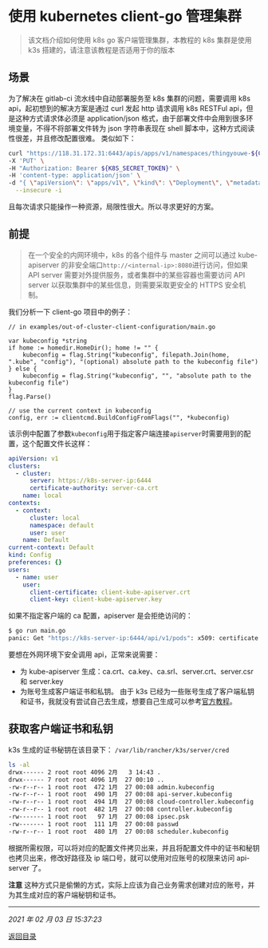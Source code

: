 # 使用 kubernetes client-go 管理集群

> 该文档介绍如何使用 k8s go 客户端管理集群，本教程的 k8s 集群是使用 k3s 搭建的，请注意该教程是否适用于你的版本

## 场景

为了解决在 gitlab-ci 流水线中自动部署服务至 k8s 集群的问题，需要调用 k8s api，起初想到的解决方案是通过 curl 发起 http 请求调用 k8s RESTFul api，但是这种方式请求体必须是 application/json 格式，由于部署文件中会用到很多环境变量，不得不将部署文件转为 json 字符串表现在 shell 脚本中，这种方式阅读性很差，并且修改配置很难。
类似如下：

```sh
curl "https://118.31.172.31:6443/apis/apps/v1/namespaces/thingyouwe-${CI_COMMIT_REF_NAME}/deployments/${CI_PROJECT_NAME}" \
-X 'PUT' \
-H "Authorization: Bearer ${K8S_SECRET_TOKEN}" \
-H 'content-type: application/json' \
-d "{ \"apiVersion\": \"apps/v1\", \"kind\": \"Deployment\", \"metadata\": { \"name\": \"${CI_PROJECT_NAME}\", \"namespace\": \"thingyouwe-${CI_COMMIT_REF_NAME}\", \"labels\": { \"app\": \"${CI_PROJECT_NAME}\" } }, \"spec\": { \"replicas\": 1, \"selector\": { \"matchLabels\": { \"app\": \"${CI_PROJECT_NAME}\" } }, \"template\": { \"metadata\": { \"labels\": { \"app\": \"${CI_PROJECT_NAME}\" } }, \"spec\": { \"serviceAccountName\": \"micro-services\", \"imagePullSecrets\": [ { \"name\": \"pipeline-bj-registry1\" } ], \"containers\": [ { \"name\": \"${CI_PROJECT_NAME}\", \"image\": \"docker.udolphin.com/thingyouwe/${CI_PROJECT_NAME}:${CI_COMMIT_SHA}\", \"ports\": [ { \"containerPort\": 80 } ], \"env\": [ { \"name\": \"APOLLO_IP\", \"value\": \"apollo.api.test.thingyouwe.com\" }, { \"name\": \"APOLLO_ENV\", \"value\": \"${CI_COMMIT_REF_NAME}\" }, { \"name\": \"APOLLO_APPID\", \"value\": \"${APOLLO_APPID}\" } ] } ] } } } }" \
  --insecure -i
```

且每次请求只能操作一种资源，局限性很大。所以寻求更好的方案。

## 前提

> 在一个安全的内网环境中，k8s 的各个组件与 master 之间可以通过 kube-apiserver 的非安全端口`http://<internal-ip>:8080`进行访问，但如果 API server 需要对外提供服务，或者集群中的某些容器也需要访问 API server 以获取集群中的某些信息，则需要采取更安全的 HTTPS 安全机制。

我们分析一下 client-go 项目中的例子：

```golang
// in examples/out-of-cluster-client-configuration/main.go

var kubeconfig *string
if home := homedir.HomeDir(); home != "" {
	kubeconfig = flag.String("kubeconfig", filepath.Join(home, ".kube", "config"), "(optional) absolute path to the kubeconfig file")
} else {
	kubeconfig = flag.String("kubeconfig", "", "absolute path to the kubeconfig file")
}
flag.Parse()

// use the current context in kubeconfig
config, err := clientcmd.BuildConfigFromFlags("", *kubeconfig)
```

该示例中配置了参数`kubeconfig`用于指定客户端连接`apiserver`时需要用到的配置，这个配置文件长这样：

```yaml
apiVersion: v1
clusters:
  - cluster:
      server: https://k8s-server-ip:6444
      certificate-authority: server-ca.crt
    name: local
contexts:
  - context:
      cluster: local
      namespace: default
      user: user
    name: Default
current-context: Default
kind: Config
preferences: {}
users:
  - name: user
    user:
      client-certificate: client-kube-apiserver.crt
      client-key: client-kube-apiserver.key
```

如果不指定客户端的 ca 配置，apiserver 是会拒绝访问的：

```sh
$ go run main.go
panic: Get "https://k8s-server-ip:6444/api/v1/pods": x509: certificate signed by unknown authority
```

要想在外网环境下安全调用 api，正常来说需要：

- 为 kube-apiserver 生成：ca.crt、ca.key、ca.srl、server.crt、server.csr 和 server.key
- 为账号生成客户端证书和私钥。
  由于 k3s 已经为一些账号生成了客户端私钥和证书，我就没有尝试自己去生成，想要自己生成可以参考[官方教程](https://kubernetes.io/zh/docs/reference/access-authn-authz/authentication/)。

## 获取客户端证书和私钥

k3s 生成的证书秘钥在该目录下：
`/var/lib/rancher/k3s/server/cred`

```sh
ls -al
drwx------ 2 root root 4096 2月   3 14:43 .
drwx------ 7 root root 4096 1月  27 00:10 ..
-rw-r--r-- 1 root root  472 1月  27 00:08 admin.kubeconfig
-rw-r--r-- 1 root root  490 1月  27 00:08 api-server.kubeconfig
-rw-r--r-- 1 root root  494 1月  27 00:08 cloud-controller.kubeconfig
-rw-r--r-- 1 root root  482 1月  27 00:08 controller.kubeconfig
-rw------- 1 root root   97 1月  27 00:08 ipsec.psk
-rw------- 1 root root  111 1月  27 00:08 passwd
-rw-r--r-- 1 root root  480 1月  27 00:08 scheduler.kubeconfig
```

根据所需权限，可以将对应的配置文件拷贝出来，并且将配置文件中的证书和秘钥也拷贝出来，修改好路径及 ip 端口号，就可以使用对应账号的权限来访问 api-server 了。

**注意**
这种方式只是偷懒的方式，实际上应该为自己业务需求创建对应的账号，并为其生成对应的客户端秘钥和证书。

---

_2021 年 02 月 03 日 15:37:23_

[返回目录](./menu.md)
